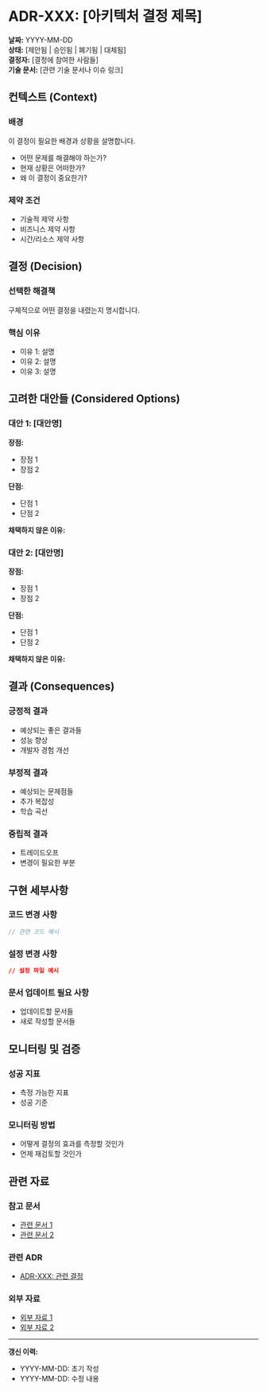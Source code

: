# ADR-XXX: [아키텍처 결정 제목]

**날짜:** YYYY-MM-DD  
**상태:** [제안됨 | 승인됨 | 폐기됨 | 대체됨]  
**결정자:** [결정에 참여한 사람들]  
**기술 문서:** [관련 기술 문서나 이슈 링크]

## 컨텍스트 (Context)

### 배경
이 결정이 필요한 배경과 상황을 설명합니다. 
- 어떤 문제를 해결해야 하는가?
- 현재 상황은 어떠한가?
- 왜 이 결정이 중요한가?

### 제약 조건
- 기술적 제약 사항
- 비즈니스 제약 사항
- 시간/리소스 제약 사항

## 결정 (Decision)

### 선택한 해결책
구체적으로 어떤 결정을 내렸는지 명시합니다.

### 핵심 이유
- 이유 1: 설명
- 이유 2: 설명
- 이유 3: 설명

## 고려한 대안들 (Considered Options)

### 대안 1: [대안명]
**장점:**
- 장점 1
- 장점 2

**단점:**
- 단점 1
- 단점 2

**채택하지 않은 이유:**

### 대안 2: [대안명]
**장점:**
- 장점 1
- 장점 2

**단점:**
- 단점 1
- 단점 2

**채택하지 않은 이유:**

## 결과 (Consequences)

### 긍정적 결과
- 예상되는 좋은 결과들
- 성능 향상
- 개발자 경험 개선

### 부정적 결과
- 예상되는 문제점들
- 추가 복잡성
- 학습 곡선

### 중립적 결과
- 트레이드오프
- 변경이 필요한 부분

## 구현 세부사항

### 코드 변경 사항
```typescript
// 관련 코드 예시
```

### 설정 변경 사항
```json
// 설정 파일 예시
```

### 문서 업데이트 필요 사항
- 업데이트할 문서들
- 새로 작성할 문서들

## 모니터링 및 검증

### 성공 지표
- 측정 가능한 지표
- 성공 기준

### 모니터링 방법
- 어떻게 결정의 효과를 측정할 것인가
- 언제 재검토할 것인가

## 관련 자료

### 참고 문서
- [관련 문서 1](링크)
- [관련 문서 2](링크)

### 관련 ADR
- [ADR-XXX: 관련 결정](링크)

### 외부 자료
- [외부 자료 1](링크)
- [외부 자료 2](링크)

---

**갱신 이력:**
- YYYY-MM-DD: 초기 작성
- YYYY-MM-DD: 수정 내용